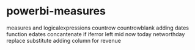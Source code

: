 # powerbi-measures
measures and logicalexpressions
countrow
countrowblank
adding dates function
edates
concantenate
if
iferror
left
mid
now
today
networthday
replace
substitute
adding column for revenue
